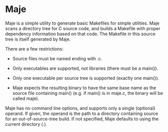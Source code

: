Maje
====

Maje is a simple utility to generate basic Makefiles for simple utilities. Maje
scans a directory tree for C source code, and builds a Makefile with proper
dependency information based on that code. The Makefile in this source tree
is itself generated by Maje.

There are a few restrictions:

- Source files must be named ending with .c.

- Only executables are supported, not libraries (there must be a main()).

- Only one executable per source tree is supported (exactly one main()).

- Maje expects the resulting binary to have the same base name as the source
file containing main() (e.g. if main() is in maje.c, the binary will be called
maje).

Maje has no command line options, and supports only a single (optional)
operand. If given, the operand is the path to a directory containing source
for an out-of-source-tree build. If not specified, Maje defaults to using
the current directory (.).
